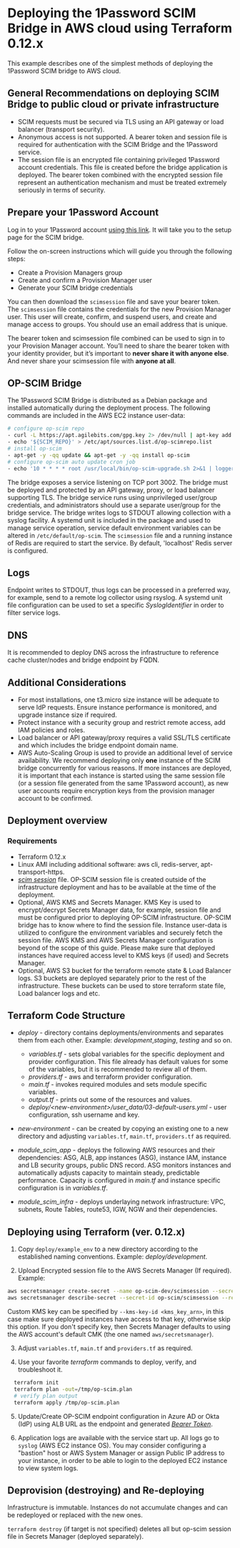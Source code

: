 # Deploying the 1Password SCIM Bridge in AWS cloud using Terraform 0.12.x

This example describes one of the simplest methods of deploying the 1Password SCIM bridge to AWS cloud.

## General Recommendations on deploying SCIM Bridge to public cloud or private infrastructure

* SCIM requests must be secured via TLS using an API gateway or load balancer (transport security).
* Anonymous access is not supported. A bearer token and session file is required for authentication with the SCIM Bridge and the 1Password service.
* The session file is an encrypted file containing privileged 1Password account credentials. This file is created before the bridge application is deployed. The bearer token combined with the encrypted session file represent an authentication mechanism and must be treated extremely seriously in terms of security.

## Prepare your 1Password Account

Log in to your 1Password account [using this link](https://start.1password.com/settings/provisioning/setup).  It will take you to the setup page for the SCIM bridge.

Follow the on-screen instructions which will guide you through the following steps:

* Create a Provision Managers group
* Create and confirm a Provision Manager user
* Generate your SCIM bridge credentials

You can then download the `scimsession` file and save your bearer token.  The `scimsession` file contains the credentials for the new Provision Manager user.  This user will create, confirm, and suspend users, and create and manage access to groups.  You should use an email address that is unique.

The bearer token and scimsession file combined can be used to sign in to your Provision Manager account. You’ll need to share the bearer token with your identity provider, but it’s important to **never share it with anyone else**. And never share your scimsession file with **anyone at all**.

## OP-SCIM Bridge 

The 1Password SCIM Bridge is distributed as a Debian package and installed automatically during the deployment process. The following commands are included in the AWS EC2 instance user-data:  
```bash
# configure op-scim repo
- curl -L https://apt.agilebits.com/gpg.key 2> /dev/null | apt-key add -
- echo '${SCIM_REPO}' > /etc/apt/sources.list.d/op-scimrepo.list
# install op-scim
- apt-get -y -qq update && apt-get -y -qq install op-scim
# configure op-scim auto update cron job
- echo '10 * * * * root /usr/local/bin/op-scim-upgrade.sh 2>&1 | logger -t op-scim-deploy-cron' > /etc/cron.d/50_op-scim && chmod 0644 /etc/cron.d/50_op-scim
```

The bridge exposes a service listening on TCP port 3002. The bridge must be deployed and protected by an API gateway, proxy, or load balancer supporting TLS. The bridge service runs using unprivileged user/group credentials, and administrators should use a separate user/group for the bridge service. The bridge writes logs to STDOUT allowing collection with a syslog facility. A systemd unit is included in the package and used to manage service operation, service default environment variables can be altered in `/etc/default/op-scim`. The `scimsession` file and a running instance of Redis are required to start the service. By default, 'localhost' Redis server is configured.  

## Logs 
Endpoint writes to STDOUT, thus logs can be processed in a preferred way, for example, send to a remote log collector using rsyslog. A systemd unit file configuration can be used to set a specific _SyslogIdentifier_ in order to filter service logs.

## DNS
It is recommended to deploy DNS across the infrastructure to reference cache cluster/nodes and bridge endpoint by FQDN.

## Additional Considerations
- For most installations, one t3.micro size instance will be adequate to serve IdP requests. Ensure instance performance is monitored, and upgrade instance size if required.
- Protect instance with a security group and restrict remote access, add IAM policies and roles.
- Load balancer or API gateway/proxy requires a valid SSL/TLS certificate and which includes the bridge endpoint domain name.
- AWS Auto-Scaling Group is used to provide an additional level of service availability. We recommend deploying only __one__ instance of the SCIM bridge concurrently for various reasons. If more instances are deployed, it is important that each instance is started using the same session file (or a session file generated from the same 1Password account), as new user accounts require encryption keys from the provision manager account to be confirmed.

## Deployment overview

### Requirements 
- Terraform 0.12.x
- Linux AMI including additional software: aws cli, redis-server, apt-transport-https.  
- [_scim session_](#Prepare-your-1Password-Account) file. OP-SCIM session file is created outside of the infrastructure deployment and has to be available at the time of the deployment.
- Optional, AWS KMS and Secrets Manager. KMS Key is used to encrypt/decrypt Secrets Manager data, for example, session file and must be configured prior to deploying OP-SCIM infrastructure. OP-SCIM bridge has to know where to find the session file. Instance user-data is utilized to configure the environment variables and securely fetch the session file. AWS KMS and AWS Secrets Manager configuration is beyond of the scope of this guide. Please make sure that deployed instances have required access level to KMS keys (if used) and Secrets Manager.
- Optional, AWS S3 bucket for the terraform remote state & Load Balancer logs. S3 buckets are deployed separately prior to the rest of the infrastructure. These buckets can be used to store terraform state file, Load balancer logs and etc.  

 ## Terraform Code Structure
  - _deploy_ - directory contains deployments/environments and separates them from each other. Example: _development_,_staging_, _testing_ and so on.  
    - _variables.tf_ - sets global variables for the specific deployment and provider configuration. This file already has default values for some of the variables, but it is recommended to review all of them.
    - _providers.tf_ - aws and terraform provider configuration.
    - _main.tf_ - invokes required modules and sets module specific variables.
    - _output.tf_ - prints out some of the resources and values.  
    - _deploy/\<new-environment\>/user\_data/03-default-users.yml_ - user configuration, ssh username and key.
    
  - _new-environment_ - can be created by copying an existing one to a new directory and adjusting `variables.tf`, `main.tf`, `providers.tf` as required.
  - _module\_scim\_app_ - deploys the following AWS resources and their dependencies: ASG, ALB, app instances (ASG), instance IAM, instance and LB security groups, public DNS record. ASG monitors instances and automatically adjusts capacity to maintain steady, predictable performance. Capacity is configured in _main.tf_ and instance specific configuration is in _variables.tf_.
  - _module\_scim\_infra_ - deploys underlaying network infrastructure: VPC, subnets, Route Tables, route53, IGW, NGW and their dependencies.

## Deploying using Terraform (ver. 0.12.x)

1. Copy `deploy/example_env` to a new directory according to the established naming conventions. Example: _deploy/development_.

2. Upload Encrypted session file to the AWS Secrets Manager (If required).  
Example:
```bash
aws secretsmanager create-secret --name op-scim-dev/scimsession --secret-binary file:///path/to/scimsession --region <aws_region>
aws secretsmanager describe-secret --secret-id op-scim/scimsession --region <aws_region>
```  
Custom KMS key can be specified by `--kms-key-id <kms_key_arn>`, in this case make sure deployed instances have access to that key, otherwise skip this option. If you don't specify key, then Secrets Manager defaults to using the AWS account's default CMK (the one named `aws/secretsmanager`).  

3. Adjust `variables.tf`, `main.tf` and `providers.tf` as required.   

4. Use your favorite _terraform_ commands to deploy, verify, and troubleshoot it.
```bash
  terraform init
  terraform plan -out=/tmp/op-scim.plan
  # verify plan output
  terraform apply /tmp/op-scim.plan
```

5. Update/Create OP-SCIM endpoint configuration in Azure AD or Okta (IdP) using ALB URL as the endpoint and generated [_Bearer Token_](#Prepare-your-1Password-Account).

6. Application logs are available with the service start up. All logs go to `syslog` (AWS EC2 instance OS). You may consider configuring a "bastion" host or AWS System Manager or assign Public IP address to your instance, in order to be able to login to the deployed EC2 instance to view system logs.  


## Deprovision (destroying) and Re-deploying

Infrastructure is immutable. Instances do not accumulate changes and can be redeployed or replaced with the new ones.

`terraform destroy` (if target is not specified) deletes all but op-scim session file in Secrets Manager (deployed separately).
